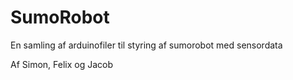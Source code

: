 # SumoRobot

En samling af arduinofiler til styring af sumorobot med sensordata

Af Simon, Felix og Jacob
